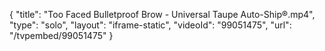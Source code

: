 {
    "title": "Too Faced Bulletproof Brow - Universal Taupe Auto-Ship&reg;.mp4",
    "type": "solo",
    "layout": "iframe-static",
    "videoId": "99051475",
    "url": "\/tvpembed\/99051475"
}